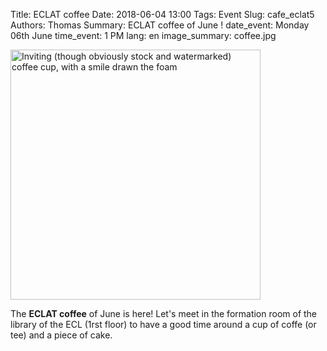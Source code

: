 Title:  ECLAT coffee
Date: 2018-06-04 13:00
Tags: Event
Slug: cafe_eclat5
Authors: Thomas
Summary:  ECLAT coffee of June !
date_event: Monday 06th June
time_event: 1 PM
lang: en
image_summary: coffee.jpg 


<img src="/images/coffee.jpg" style="width:400px;" alt="Inviting (though obviously stock and watermarked) coffee cup, with a smile drawn the foam">

The __ECLAT coffee__ of June is here! Let's meet in the formation room of the library of the ECL (1rst floor) to have a good time around a cup of coffe (or tee) and a piece of cake.
